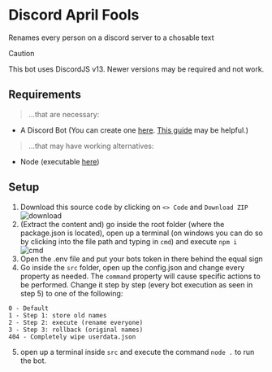 # Discord April Fools
Renames every person on a discord server to a chosable text

> [!CAUTION]
> This bot uses DiscordJS v13. Newer versions may be required and not work.

## Requirements
> ...that are necessary:
- A Discord Bot (You can create one [here](https://discord.com/developers/applications). [This guide](https://discord.com/developers/docs/quick-start/getting-started) may be helpful.)
> ...that may have working alternatives:
- Node (executable [here](https://nodejs.org/en/download/))

## Setup
1. Download this source code by clicking on `<> Code` and `Download ZIP`\
![download](https://github.com/ItsLeMax/Discord-April-Fools/assets/80857459/8560de24-1ff4-4cea-92f2-49ee3ca2fdac)
2. (Extract the content and) go inside the root folder (where the package.json is located), open up a terminal (on windows you can do so by clicking into the file path and typing in `cmd`) and execute `npm i`\
![cmd](https://github.com/ItsLeMax/Discord-April-Fools/assets/80857459/63eef1b2-aa2d-4ab1-92ce-4b3d2f0661ed)
3. Open the .env file and put your bots token in there behind the equal sign
4. Go inside the `src` folder, open up the config.json and change every property as needed. The `command` property will cause specific actions to be performed. Change it step by step (every bot execution as seen in step 5) to one of the following:
```
0 - Default
1 - Step 1: store old names
2 - Step 2: execute (rename everyone)
3 - Step 3: rollback (original names)
404 - Completely wipe userdata.json
```
5. open up a terminal inside `src` and execute the command `node .` to run the bot.